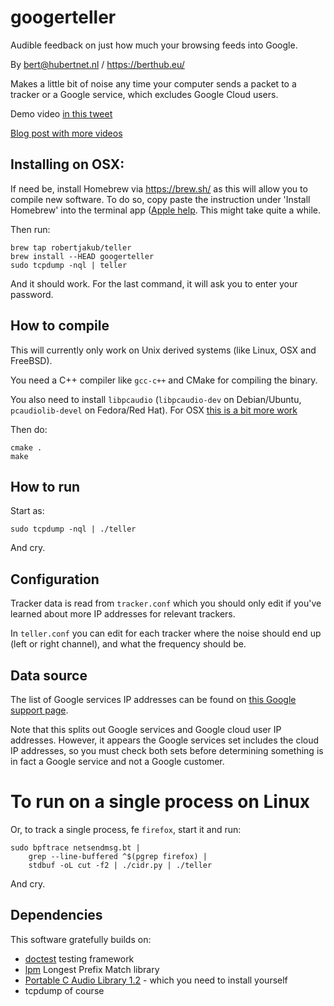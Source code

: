 # googerteller

Audible feedback on just how much your browsing feeds into Google.

By bert@hubertnet.nl / https://berthub.eu/ 

Makes a little bit of noise any time your computer sends a packet to a
tracker or a Google service, which excludes Google Cloud users.

Demo video [in this tweet](https://twitter.com/bert_hu_bert/status/1561466204602220544)

[Blog post with more videos](https://berthub.eu/articles/posts/tracker-beeper/)

## Installing on OSX:
If need be, install Homebrew via https://brew.sh/ as this will allow you to
compile new software. To do so, copy paste the instruction under 'Install
Homebrew' into the terminal app ([Apple
help](https://support.apple.com/guide/terminal/open-or-quit-terminal-apd5265185d-f365-44cb-8b09-71a064a42125/mac). This might take quite a while.

Then run:
```
brew tap robertjakub/teller
brew install --HEAD googerteller
sudo tcpdump -nql | teller
```
And it should work. For the last command, it will ask you to enter your
password.

## How to compile
This will currently only work on Unix derived systems (like Linux, OSX and
FreeBSD). 

You need a C++ compiler like `gcc-c++` and CMake for compiling the binary.

You also need to install `libpcaudio` (`libpcaudio-dev` on Debian/Ubuntu, `pcaudiolib-devel` on Fedora/Red Hat).
For OSX [this is a bit more work](https://github.com/espeak-ng/pcaudiolib#mac-os)

Then do:

```
cmake .
make
```

## How to run
Start as:
```
sudo tcpdump -nql | ./teller
```

And cry.

## Configuration
Tracker data is read from `tracker.conf` which you should only edit if
you've learned about more IP addresses for relevant trackers.

In `teller.conf` you can edit for each tracker where the noise should end up
(left or right channel), and what the frequency should be. 

## Data source
The list of Google services IP addresses can be found on [this Google
support page](https://support.google.com/a/answer/10026322?hl=en).

Note that this splits out Google services and Google cloud user IP
addresses. However, it appears the Google services set includes the cloud IP
addresses, so you must check both sets before determining something is in
fact a Google service and not a Google customer.

# To run on a single process on Linux

Or, to track a single process, fe `firefox`, start it and run:

```shell
sudo bpftrace netsendmsg.bt |
    grep --line-buffered ^$(pgrep firefox) |
    stdbuf -oL cut -f2 | ./cidr.py | ./teller
```

And cry.

## Dependencies
This software gratefully builds on:

 * [doctest](https://github.com/doctest/doctest) testing framework
 * [lpm](https://github.com/rmind/liblpm) Longest Prefix Match library
 * [Portable C Audio Library 1.2](https://github.com/espeak-ng/pcaudiolib) - which you need to install yourself
 * tcpdump of course
